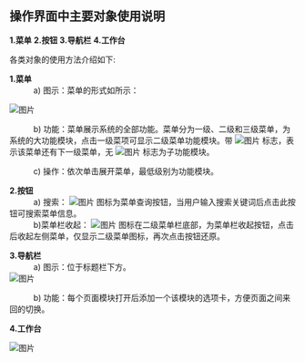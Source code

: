 ## 操作界面中主要对象使用说明
 **1.菜单**    **2.按钮**         **3.导航栏**          **4.工作台**    
   
   各类对象的使用方法介绍如下:  
   
   **1.菜单**  
     &emsp;&emsp;&emsp;a)	图示：菜单的形式如所示：  
       
   ![图片](/images/img/u1.png)   


&emsp;&emsp;&emsp;b)	功能：菜单展示系统的全部功能。菜单分为一级、二级和三级菜单，为系统的大功能模块，点击一级菜项可显示二级菜单功能模块。带 ![图片](/images/img/bt-1.png) 标志，表示该菜单还有下一级菜单，无 ![图片](/images/img/bt-1.png) 标志为子功能模块。 
 
&emsp;&emsp;&emsp;c)	操作：依次单击展开菜单，最低级别为功能模块。 
  

   **2.按钮**   
   &emsp;&emsp;&emsp;a)	搜索： ![图片](/images/img/bt-2.png) 图标为菜单查询按钮，当用户输入搜索关键词后点击此按钮可搜索菜单信息。  
   &emsp;&emsp;&emsp;b)菜单栏收起： ![图片](/images/img/bt-3.png) 图标在二级菜单栏底部，为菜单栏收起按钮，点击后收起左侧菜单，仅显示二级菜单图标，再次点击按钮还原。
    
   **3.导航栏**  
   &emsp;&emsp;&emsp;a)	图示：位于标题栏下方。    
  ![图片](/images/img/bt-4.png)
     
   &emsp;&emsp;&emsp;b)	功能：每个页面模块打开后添加一个该模块的选项卡，方便页面之间来回的切换。  
   
   **4.工作台**  
   
   ![图片](/images/img/u2.png)   
   
